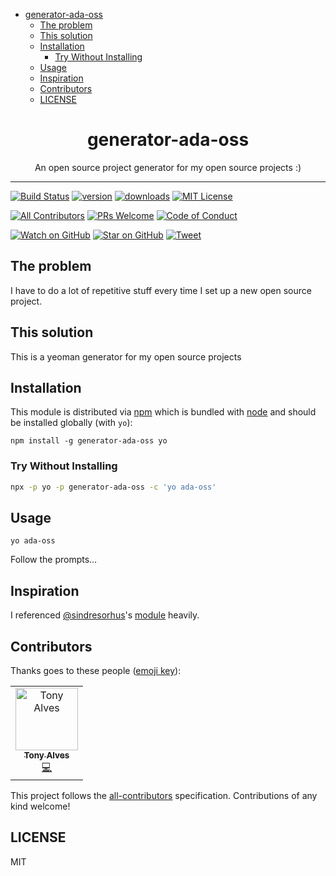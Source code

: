 <!-- START doctoc generated TOC please keep comment here to allow auto update -->
<!-- DON'T EDIT THIS SECTION, INSTEAD RE-RUN doctoc TO UPDATE -->

- [generator-ada-oss](#generator-ada-oss)
  - [The problem](#the-problem)
  - [This solution](#this-solution)
  - [Installation](#installation)
    - [Try Without Installing](#try-without-installing)
  - [Usage](#usage)
  - [Inspiration](#inspiration)
  - [Contributors](#contributors)
  - [LICENSE](#license)

<!-- END doctoc generated TOC please keep comment here to allow auto update -->

<div align="center">
<h1>generator-ada-oss</h1>

<p>An open source project generator for my open source projects :)</p>
</div>

<hr />

[![Build Status][build-badge]][build]
[![version][version-badge]][package]
[![downloads][downloads-badge]][npmtrends]
[![MIT License][license-badge]][license]

[![All Contributors](https://img.shields.io/badge/all_contributors-3-orange.svg?style=flat-square)](#contributors)
[![PRs Welcome][prs-badge]][prs]
[![Code of Conduct][coc-badge]][coc]

[![Watch on GitHub][github-watch-badge]][github-watch]
[![Star on GitHub][github-star-badge]][github-star]
[![Tweet][twitter-badge]][twitter]

## The problem

I have to do a lot of repetitive stuff every time I set up a new open source project.

## This solution

This is a yeoman generator for my open source projects

## Installation

This module is distributed via [npm][npm] which is bundled with [node][node] and should
be installed globally (with `yo`):

```
npm install -g generator-ada-oss yo
```

### Try Without Installing

```sh
npx -p yo -p generator-ada-oss -c 'yo ada-oss'
```

## Usage

```
yo ada-oss
```

Follow the prompts...

## Inspiration

I referenced [@sindresorhus][sindresorhus]'s [module][generator-nm] heavily.

## Contributors

Thanks goes to these people ([emoji key][emojis]):

<!-- ALL-CONTRIBUTORS-LIST:START - Do not remove or modify this section -->
<!-- prettier-ignore -->
<table><tr><td align="center"><a href="https://3alves.com"><img src="https://avatars3.githubusercontent.com/u/784848?s=460&v=4" width="100px;" alt="Tony Alves"/><br /><sub><b>Tony Alves</b></sub></a><br /><a href="https://github.com/talves/ada-scripts/commits?author=talves" title="Code">💻</a></td></tr></table>

<!-- ALL-CONTRIBUTORS-LIST:END -->

This project follows the [all-contributors][all-contributors] specification. Contributions of any kind welcome!

## LICENSE

MIT

[npm]: https://www.npmjs.com/
[node]: https://nodejs.org
[sindresorhus]: https://github.com/sindresorhus
[generator-nm]: https://github.com/sindresorhus/generator-nm
[build-badge]: https://img.shields.io/travis/talves/generator-ada-oss.svg?style=flat-square
[build]: https://travis-ci.org/talves/generator-ada-oss
[version-badge]: https://img.shields.io/npm/v/generator-ada-oss.svg?style=flat-square
[package]: https://www.npmjs.com/package/generator-ada-oss
[downloads-badge]: https://img.shields.io/npm/dm/generator-ada-oss.svg?style=flat-square
[npmtrends]: http://www.npmtrends.com/generator-ada-oss
[license-badge]: https://img.shields.io/npm/l/generator-ada-oss.svg?style=flat-square
[license]: https://github.com/talves/generator-ada-oss/blob/master/LICENSE
[prs-badge]: https://img.shields.io/badge/PRs-welcome-brightgreen.svg?style=flat-square
[prs]: http://makeapullrequest.com
[donate-badge]: https://img.shields.io/badge/$-support-green.svg?style=flat-square
[coc-badge]: https://img.shields.io/badge/code%20of-conduct-ff69b4.svg?style=flat-square
[coc]: https://github.com/talves/generator-ada-oss/blob/master/other/CODE_OF_CONDUCT.md
[github-watch-badge]: https://img.shields.io/github/watchers/talves/generator-ada-oss.svg?style=social
[github-watch]: https://github.com/talves/generator-ada-oss/watchers
[github-star-badge]: https://img.shields.io/github/stars/talves/generator-ada-oss.svg?style=social
[github-star]: https://github.com/talves/generator-ada-oss/stargazers
[twitter]: https://twitter.com/intent/tweet?text=Check%20out%20generator-ada-oss%20by%20%403_alves%20https%3A%2F%2Fgithub.com%2Ftalves%2Fgenerator-ada-oss%20%F0%9F%91%8D
[twitter-badge]: https://img.shields.io/twitter/url/https/github.com/talves/generator-ada-oss.svg?style=social
[emojis]: https://github.com/all-contributors/all-contributors#emoji-key
[all-contributors]: https://github.com/all-contributors/all-contributors
